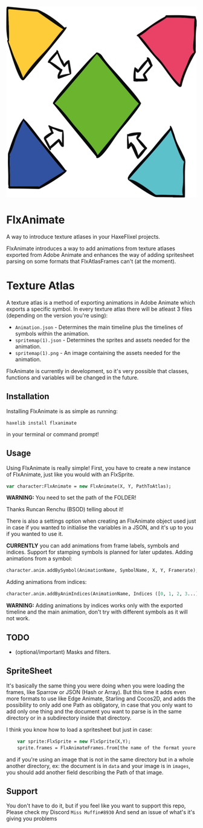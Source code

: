 ![](./logo.svg)

# FlxAnimate

A way to introduce texture atlases in your HaxeFlixel projects.

FlxAnimate introduces a way to add animations from texture atlases exported from Adobe Animate and enhances the way of adding spritesheet parsing on some formats that FlxAtlasFrames can't (at the moment).

# Texture Atlas
A texture atlas is a method of exporting animations in Adobe Animate which exports a specific symbol. In every texture atlas there will be atleast 3 files (depending on the version you're using):
- `Animation.json` - Determines the main timeline plus the timelines of symbols within the animation.
- `spritemap(1).json` - Determines the sprites and assets needed for the animation.
- `spritemap(1).png` - An image containing the assets needed for the animation.

FlxAnimate is currently in development, so it's very possible that classes, functions and variables will be changed in the future.

## Installation
Installing FlxAnimate is as simple as running:
```
haxelib install flxanimate
```
in your terminal or command prompt!

## Usage
Using FlxAnimate is really simple! First, you have to create a new instance of FlxAnimate, just like you would with an FlxSprite.

```haxe
var character:FlxAnimate = new FlxAnimate(X, Y, PathToAtlas);
```
**WARNING:** You need to set the path of the FOLDER!

Thanks Runcan Renchu (BSOD) telling about it!

There is also a settings option when creating an FlxAnimate object used just in case if you wanted to initialise the variables in a JSON, and it's up to you if you wanted to use it.

**CURRENTLY** you can add animations from frame labels, symbols and indices. Support for stamping symbols is planned for later updates.
Adding animations from a symbol:
```haxe
character.anim.addBySymbol(AnimationName, SymbolName, X, Y, Framerate);
```

Adding animations from indices:
```haxe
character.anim.addByAnimIndices(AnimationName, Indices ([0, 1, 2, 3...] etc.), Framerate);
```

**WARNING:** Adding animations by indices works only with the exported timeline and the main animation, don't try with different symbols as it will not work.

## TODO
* (optional/important) Masks and filters.


## SpriteSheet
It's basically the same thing you were doing when you were loading the frames, like Sparrow or JSON (Hash or Array).
But this time it adds even more formats to use like Edge Animate, Starling and Cocos2D, and adds the possibility to only add one Path as obligatory, in case that you only want to add only one thing and the document you want to parse is in the same directory or in a subdirectory inside that directory.

I think you know how to load a spritesheet but just in case:

```haxe
    var sprite:FlxSprite = new FlxSprite(X,Y);
    sprite.frames = FlxAnimateFrames.from[the name of the format youre exporting]('${PathOfTheDocument}.${extensionofthedocument}');
```

and if you're using an image that is not in the same directory but in a whole another directory, ex: the document is in `data` and your image is in `images`, you should add another field describing the Path of that image.

## Support
You don't have to do it, but if you feel like you want to support this repo, Please check my Discord `Miss Muffin#8930` And send an issue of what's it's giving you problems

